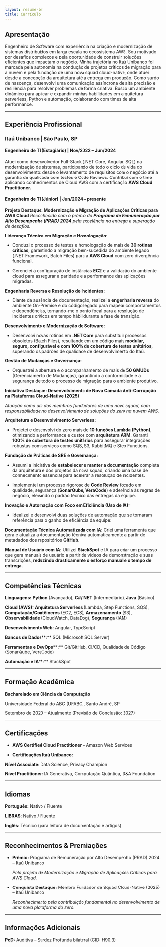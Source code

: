 ```yaml
---
layout: resume-br
title: Currículo
---
```

## **Apresentação**

Engenheiro de Software com experiência na criação e modernização de sistemas distribuídos em
larga escala no ecossistema AWS. Sou motivado por desafios complexos e pela oportunidade de
construir soluções eficientes que impactam o negócio. Minha trajetória no Itaú Unibanco foi
marcada pela autonomia na condução de projetos críticos de migração para a nuvem e pela
fundação de uma nova squad cloud-native, onde atuei desde a concepção da arquitetura até a
entrega em produção. Como surdo de nascença, desenvolvi uma comunicação assíncrona de alta
precisão e resiliência para resolver problemas de forma criativa. Busco um ambiente dinâmico para
aplicar e expandir minhas habilidades em arquitetura serverless, Python e automação, colaborando
com times de alta performance.

---
## **Experiência Profissional**

### **Itaú Unibanco | São Paulo, SP**
#### **Engenheiro de TI (Estagiário) | Nov/2022 – Jun/2024**

Atuei como desenvolvedor Full-Stack (.NET Core, Angular, SQL) na modernização de sistemas, participando de todo o ciclo de vida do desenvolvimento: desde o levantamento de requisitos com o negócio até a garantia de qualidade com testes e Code Reviews. Contribuí com o time aplicando conhecimentos de Cloud AWS com a certificação **AWS Cloud Practitioner.**

#### **Engenheiro de TI (Júnior) | Jun/2024 – presente**

**Projeto Destaque: Modernização e Migração de Aplicações Críticas para AWS Cloud**
_Reconhecido com o prêmio do **Programa de Remuneração por Alto Desempenho (PRAD) 2024** pela excelência na entrega e superação de desafios._

**Liderança Técnica em Migração e Homologação:**

- Conduzi o processo de testes e homologação de mais de **30 rotinas críticas**, garantindo a migração bem-sucedida do ambiente legado (.NET Framework, Batch Files) para a **AWS Cloud** com zero divergência funcional.

- Gerenciei a configuração de instâncias **EC2** e a validação do ambiente cloud para assegurar a paridade e a performance das aplicações migradas.

**Engenharia Reversa e Resolução de Incidentes:**

- Diante da ausência de documentação, realizei a **engenharia reversa** do ambiente On-Premise e do código legado para mapear comportamentos e dependências, tornando-me o ponto focal para a resolução de incidentes críticos em tempo hábil durante a fase de transição.

**Desenvolvimento e Modernização de Software:**

- Desenvolvi novas rotinas em **.NET Core** para substituir processos obsoletos (Batch Files), resultando em um código mais **modular, seguro, configurável e com 100% de cobertura de testes unitários**, superando os padrões de qualidade de desenvolvimento do Itaú.

**Gestão de Mudanças e Governança:**

- Orquestrei a abertura e o acompanhamento de mais de **50 GMUDs** (Gerenciamento de Mudanças), garantindo a conformidade e a segurança de todo o processo de migração para o ambiente produtivo.

**Iniciativa Destaque: Desenvolvimento de Nova Camada Anti-Corrupção na Plataforma Cloud-Native (2025)**

_Atuação como um dos membros fundadores de uma nova squad, com responsabilidade no desenvolvimento de soluções do zero na nuvem AWS._

**Arquitetura e Desenvolvimento Serverless:**

- Projetei e desenvolvi do zero mais de **10 funções Lambda (Python)**, otimizando a performance e custos com **arquitetura ARM**. Garanti **100% de cobertura de testes unitários** para assegurar integrações robustas com serviços como SQS, S3, RabbitMQ e Step Functions.

**Fundação de Práticas de SRE e Governança:**

- Assumi a iniciativa de **estabelecer e manter a documentação** completa da arquitetura e dos projetos da nova squad, criando uma base de conhecimento essencial para acelerar a resolução de incidentes.

- Implementei um processo rigoroso de **Code Review** focado em qualidade, segurança (**SonarQube, VeraCode**) e aderência às regras de negócio, elevando o padrão técnico das entregas da equipe.

**Inovação e Automação com Foco em Eficiência (Uso de IA):**

- Idealizei e desenvolvi duas soluções de automação que se tornaram referência para o ganho de eficiência da equipe:

**Documentação Técnica Automatizada com IA**: Criei uma ferramenta que gera e atualiza a documentação técnica automaticamente a partir de metadados dos repositórios **GitHub**.

**Manual de Usuário com IA**: Utilizei **StackSpot** e IA para criar um processo que gera manuais de usuário a partir de vídeos de demonstração e suas transcrições, **reduzindo drasticamente o esforço manual e o tempo de entrega**.

---
## **Competências Técnicas**

**Linguagens:** **Python** (Avançado), **C#/.NET** (Intermediário), **Java** (Básico)

**Cloud (AWS):** **Arquitetura Serverless** (Lambda, Step Functions, SQS), **Computação/Contêineres** (EC2, ECS), **Armazenamento** (S3), **Observabilidade** (CloudWatch, DataDog), **Segurança** (IAM)

**Desenvolvimento Web**: Angular, TypeScript

**Bancos de Dados****:** SQL (Microsoft SQL Server)

**Ferramentas e DevOps****:** Git/GitHub, CI/CD, Qualidade de Código (SonarQube, VeraCode)

**Automação e IA****:** StackSpot

---
## **Formação Acadêmica**

**Bacharelado em Ciência da Computação**

Universidade Federal do ABC (UFABC), Santo André, SP

Setembro de 2020 – Atualmente (Previsão de Conclusão: 2027)

---
## **Certificações**

- **AWS Certified Cloud Practitioner** – Amazon Web Services

- **Certificações Itaú Unibanco:**

**Nível Associate:** Data Science, Privacy Champion

**Nível Practitioner:** IA Generativa, Computação Quântica, D&A Foundation

---
## **Idiomas**

**Português:** Nativo / Fluente

**LIBRAS**: Nativo / Fluente

**Inglês**: Técnico (para leitura de documentação e artigos)

---
## **Reconhecimentos & Premiações**

- **Prêmio:** Programa de Remuneração por Alto Desempenho (PRAD) 2024 – Itaú Unibanco

    _Pelo projeto de Modernização e Migração de Aplicações Críticas para AWS Cloud._

- **Conquista Destaque:** Membro Fundador de Squad Cloud-Native (2025) – Itaú Unibanco

    _Reconhecimento pela contribuição fundamental no desenvolvimento de uma nova plataforma do zero._

---
## **Informações Adicionais**

**PcD:** Auditiva – Surdez Profunda bilateral (CID: H90.3)